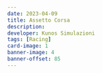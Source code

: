 ```yaml
---
date: 2023-04-09
title: Assetto Corsa
description:
developer: Kunos Simulazioni
tags: [Racing]
card-image: 1
banner-image: 4
banner-offset: 85
---
```

